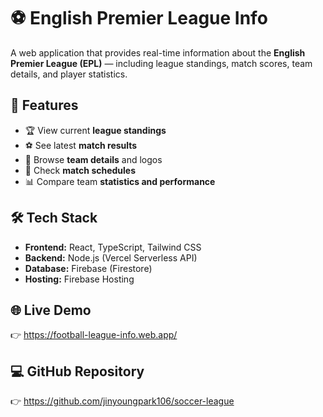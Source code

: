# ⚽ English Premier League Info

A web application that provides real-time information about the **English Premier League (EPL)** — including league standings, match scores, team details, and player statistics.

## 🚀 Features

- 🏆 View current **league standings**
- ⚽ See latest **match results**
- 👕 Browse **team details** and logos
- 📅 Check **match schedules**
- 📊 Compare team **statistics and performance**

## 🛠️ Tech Stack

- **Frontend:** React, TypeScript, Tailwind CSS
- **Backend:** Node.js (Vercel Serverless API)
- **Database:** Firebase (Firestore)
- **Hosting:** Firebase Hosting

## 🌐 Live Demo

👉 https://football-league-info.web.app/

## 💻 GitHub Repository

👉 https://github.com/jinyoungpark106/soccer-league
